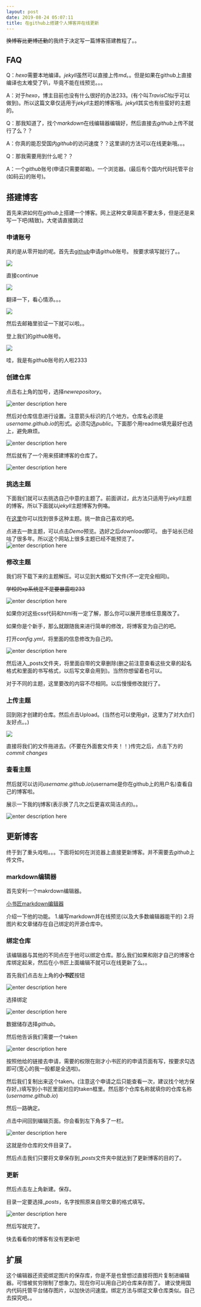 ```yaml
---
layout: post
date: 2019-08-24 05:07:11
title: 在github上搭建个人博客并在线更新
---
```


~~换博客比更博还勤~~的我终于决定写一篇博客搭建教程了。。

## FAQ

Q：$hexo$需要本地编译。$jekyll$虽然可以直接上传$md$。。但是如果在github上直接编译也太难受了叭，毕竟不能在线预览。。。

A：对于$hexo$，博主目前也没有什么很好的办法233。(有个叫$Travis CI$似乎可以做到)。所以这篇文章仅适用于$jekyll$主题的博客哦。$jekyll$其实也有些蛮好的主题的。

Q：那我知道了，找个$markdown$在线编辑器编辑好，然后直接去$github$上传不就行了么？？

A：你真的能忍受国内$github$的访问速度？？这里讲的方法可以在线更新哦。。。

Q：那我需要用到什么呢？？

A：一个$github$账号(申请只需要邮箱)。一个浏览器。(最后有个国内代码托管平台(如码云)的账号)。

## 搭建博客

首先来讲如何在$github$上搭建一个博客。网上这种文章简直不要太多，但是还是来写一下吧(精致)。大佬请直接跳过

### 申请账号

真的是从零开始的呢。首先去[github](https://github.com)申请$github$账号。
按要求填写就行了。。

![](https://gitee.com/wxyww/picture/raw/master/小书匠/1566638993489.png)

直接continue

![](https://gitee.com/wxyww/picture/raw/master/小书匠/1566639027264.png)

翻译一下，看心情添。。。

![](https://gitee.com/wxyww/picture/raw/master/小书匠/1566639067975.png)

然后去邮箱里验证一下就可以啦。。

登上我们的$github$账号。

![](https://gitee.com/wxyww/picture/raw/master/小书匠/1566639275844.png)

哇，我是有$github$账号的人啦2333

### 创建仓库

点击右上角的加号，选择$newrepository$。

![enter description here](https://gitee.com/wxyww/picture/raw/master/小书匠/1566639334607.png)

然后对仓库信息进行设置。注意箭头标识的几个地方。仓库名必须是$username.github.io$的形式。必须勾选$public$。下面那个用readme填充最好也选上，避免麻烦。

![enter description here](https://gitee.com/wxyww/picture/raw/master/小书匠/1566639425791.png)

然后就有了一个用来搭建博客的仓库了。

![enter description here](https://gitee.com/wxyww/picture/raw/master/小书匠/1566639543660.png)

### 挑选主题

下面我们就可以去挑选自己中意的主题了。前面讲过，此方法只适用于$jekyll$主题的博客。所以下面就以$jekyll$主题博客为例咯。

在[这里](http://jekyllthemes.org)你可以找到很多这种主题。挑一款自己喜欢的吧。

点进去一款主题，可以点击$Demo$预览。选好之后$download$即可。
由于站长已经咕了很多年。所以这个网站上很多主题已经不能预览了。
![enter description here](https://gitee.com/wxyww/picture/raw/master/小书匠/1566639885245.png)

### 修改主题

我们将下载下来的主题解压。可以见到大概如下文件(不一定完全相同)。

~~学校的xp系统是不是要暴露啦233~~

![enter description here](https://gitee.com/wxyww/picture/raw/master/小书匠/1566639989343.png)

如果你对这些css代码和html有一定了解，那么你可以展开思维任意魔改了。

如果你是个新手，那么就跟随我来进行简单的修改，将博客变为自己的吧。

打开$config.yml$，将里面的信息修改为自己的。

![enter description here](https://gitee.com/wxyww/picture/raw/master/小书匠/1566640171263.png)

然后进入_posts文件夹，将里面自带的文章删除(删之前注意查看这些文章的起名格式和里面的书写格式，以后写文章会用到)。当然你想留着也可以。

对于不同的主题，这里要改的内容不尽相同。以后慢慢修改就行了。

### 上传主题

回到刚才创建的仓库。然后点击Upload。(当然也可以使用git，这里为了对大白们友好点。。)

![](https://gitee.com/wxyww/picture/raw/master/小书匠/1566640430902.png)

直接将我们的文件拖进去。(不要在外面套文件夹！！)传完之后，点击下方的$commit\ changes$

### 查看主题

然后就可以访问$username.github.io$(username是你在github上的用户名)查看自己的博客啦。

展示一下我的lj博客(表示换了几次之后更喜欢简洁点的)。。

![enter description here](https://gitee.com/wxyww/picture/raw/master/小书匠/1566641237941.png)

## 更新博客

终于到了重头戏啦。。。下面将如何在浏览器上直接更新博客。并不需要去$github$上传文件。

### markdown编辑器

首先安利一个makrdown编辑器。

[小书匠markdown编辑器](http://markdown.xiaoshujiang.com)

介绍一下他的功能。
1.编写markdown并在线预览(以及大多数编辑器能干的)
2.将图片和文章储存在自己绑定的开源仓库中。

### 绑定仓库

该编辑器与其他的不同点在于他可以绑定仓库。那么我们如果和刚才自己的博客仓库绑定起来，然后在小书匠上面编辑不就可以在线更新了么。。

首先我们点击左上角的**小书匠**按钮

![enter description here](https://gitee.com/wxyww/picture/raw/master/小书匠/1566641687182.png)

选择绑定

![enter description here](https://gitee.com/wxyww/picture/raw/master/小书匠/1566641703482.png)

数据储存选择$github$。

然后他告诉我们需要一个taken

![enter description here](https://gitee.com/wxyww/picture/raw/master/小书匠/1566641766253.png)

按照他给的链接去申请，需要的权限在刚才小书匠的的申请页面有写，按要求勾选即可(宽心的我一般都是全选啦)。

然后我们复制出来这个taken。(注意这个申请之后只能查看一次，建议找个地方保存好。)填写到小书匠里面对应的taken框里。然后那个仓库名称就填你的仓库名称($username.github.io$)

然后一路确定。

点击中间回到编辑页面。你会看到左下角多了一栏。

![enter description here](https://gitee.com/wxyww/picture/raw/master/小书匠/1566642085818.png)

这就是你仓库的文件目录了。

然后点击我们只要将文章保存到$\_posts$文件夹中就达到了更新博客的目的了。

### 更新

然后点击左上角新建。保存。

目录一定要选择$\_posts$，名字按照原来自带文章的格式填写。

![enter description here](https://gitee.com/wxyww/picture/raw/master/小书匠/1566642286799.png)

然后写就完了。

快去看看你的博客有没有更新吧

## 扩展

这个编辑器还资瓷绑定图片的保存库，你是不是也曾想过直接将图片复制进编辑器。可惜被贫穷限制了想象力。现在你可以用自己的仓库来存图了。
建议使用国内代码托管平台储存图片，以加快访问速度。绑定方法与绑定文章仓库类似。自己去探究吧。。
